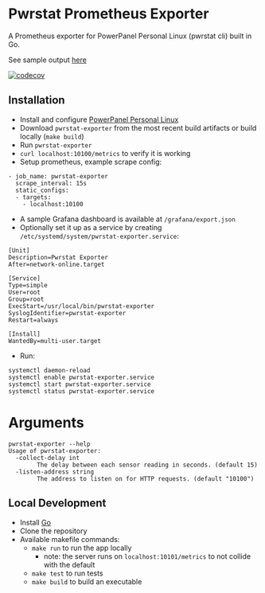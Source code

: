 # Pwrstat Prometheus Exporter
A Prometheus exporter for PowerPanel Personal Linux (pwrstat cli) built in Go.

See sample output [here](/../../blob/main/samples/SAMPLE_METRICS.md)

[![codecov](https://codecov.io/gh/tristin-terry/pwrstat-exporter/branch/main/graph/badge.svg?token=L5I6DJDOF1)](https://codecov.io/gh/tristin-terry/pwrstat-exporter)

## Installation
* Install and configure [PowerPanel Personal Linux](https://www.cyberpowersystems.com/product/software/power-panel-personal/powerpanel-for-linux/)
* Download `pwrstat-exporter` from the most recent build artifacts or build locally (`make build`)
* Run `pwrstat-exporter`
* `curl localhost:10100/metrics` to verify it is working
* Setup prometheus, example scrape config:
``` 
- job_name: pwrstat-exporter
  scrape_interval: 15s
  static_configs:
  - targets:
    - localhost:10100
```
* A sample Grafana dashboard is available at `/grafana/export.json`
* Optionally set it up as a service by creating `/etc/systemd/system/pwrstat-exporter.service`:   
``` 
[Unit]
Description=Pwrstat Exporter
After=network-online.target

[Service]
Type=simple
User=root
Group=root
ExecStart=/usr/local/bin/pwrstat-exporter
SyslogIdentifier=pwrstat-exporter
Restart=always

[Install]
WantedBy=multi-user.target
```
  * Run:
```
systemctl daemon-reload
systemctl enable pwrstat-exporter.service
systemctl start pwrstat-exporter.service
systemctl status pwrstat-exporter.service
```

# Arguments
```
pwrstat-exporter --help
Usage of pwrstat-exporter:
  -collect-delay int
        The delay between each sensor reading in seconds. (default 15)
  -listen-address string
        The address to listen on for HTTP requests. (default "10100")
```

## Local Development
* Install [Go](https://go.dev/doc/install)
* Clone the repository
* Available makefile commands:
  * `make run` to run the app locally
    * note: the server runs on `localhost:10101/metrics` to not collide with the default
  * `make test` to run tests
  * `make build` to build an executable
